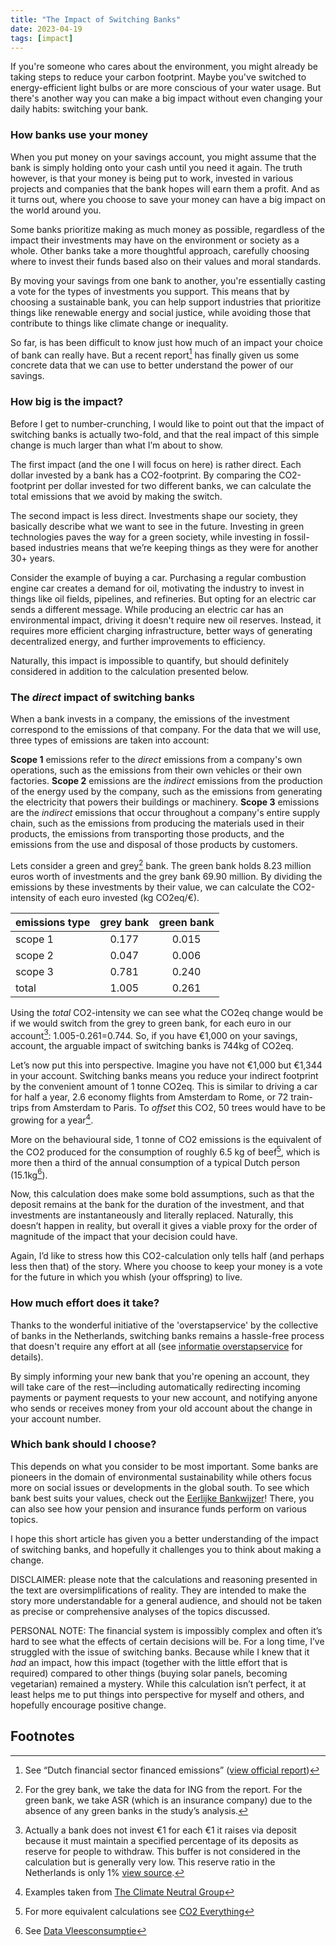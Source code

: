 ```yaml
---
title: "The Impact of Switching Banks"
date: 2023-04-19
tags: [impact]
---
```


If you're someone who cares about the environment, you might already be taking steps to reduce your carbon footprint. Maybe you've switched to energy-efficient light bulbs or are more conscious of your water usage. But there's another way you can make a big impact without even changing your daily habits: switching your bank.

### How banks use your money

When you put money on your savings account, you might assume that the bank is simply holding onto your cash until you need it again. The truth however, is that your money is being put to work, invested in various projects and companies that the bank hopes will earn them a profit. And as it turns out, where you choose to save your money can have a big impact on the world around you.

Some banks prioritize making as much money as possible, regardless of the impact their investments may have on the environment or society as a whole. Other banks take a more thoughtful approach, carefully choosing where to invest their funds based also on their values and moral standards.

By moving your savings from one bank to another, you're essentially casting a vote for the types of investments you support. This means that by choosing a sustainable bank, you can help support industries that prioritize things like renewable energy and social justice, while avoiding those that contribute to things like climate change or inequality.

So far, is has been difficult to know just how much of an impact your choice of bank can really have. But a recent report[^1] has finally given us some concrete data that we can use to better understand the power of our savings.

### How big is the impact?

Before I get to number-crunching, I would like to point out that the impact of switching banks is actually two-fold, and that the real impact of this simple change is much larger than what I’m about to show.

The first impact (and the one I will focus on here) is rather direct. Each dollar invested by a bank has a CO2-footprint. By comparing the CO2-footprint per dollar invested for two different banks, we can calculate the total emissions that we avoid by making the switch.

The second impact is less direct. Investments shape our society, they basically describe what we want to see in the future. Investing in green technologies paves the way for a green society, while investing in fossil-based industries means that we’re keeping things as they were for another 30+ years.

Consider the example of buying a car. Purchasing a regular combustion engine car creates a demand for oil, motivating the industry to invest in things like oil fields, pipelines, and refineries. But opting for an electric car sends a different message. While producing an electric car has an environmental impact, driving it doesn't require new oil reserves. Instead, it requires more efficient charging infrastructure, better ways of generating decentralized energy, and further improvements to efficiency.

Naturally, this impact is impossible to quantify, but should definitely considered in addition to the calculation presented below.

### The *direct* impact of switching banks

When a bank invests in a company, the emissions of the investment correspond to the emissions of that company. For the data that we will use, three types of emissions are taken into account: 

**Scope 1** emissions refer to the *direct* emissions from a company's own operations, such as the emissions from their own vehicles or their own factories. **Scope 2** emissions are the *indirect* emissions from the production of the energy used by the company, such as the emissions from generating the electricity that powers their buildings or machinery. **Scope 3** emissions are the *indirect* emissions that occur throughout a company's entire supply chain, such as the emissions from producing the materials used in their products, the emissions from transporting those products, and the emissions from the use and disposal of those products by customers.

Lets consider a green and grey[^2] bank. The green bank holds 8.23 million euros worth of investments and the grey bank 69.90 million. By dividing the emissions by these investments by their value, we can calculate the CO2-intensity of each euro invested (kg CO2eq/€).

| emissions type | grey bank | green bank |
| :--- | :---: | :---: |
| scope 1 | 0.177 | 0.015 |
| scope 2 | 0.047 | 0.006 |
| scope 3 | 0.781 | 0.240 |
| total | 1.005 | 0.261 |

Using the *total* CO2-intensity we can see what the CO2eq change would be if we would switch from the grey to green bank, for each euro in our account[^3]: 1.005-0.261=0.744. So, if you have €1,000 on your savings, account, the arguable impact of switching banks is 744kg of CO2eq.

Let’s now put this into perspective. Imagine you have not €1,000 but €1,344 in your account. Switching banks means you reduce your indirect footprint by the convenient amount of 1 tonne CO2eq. This is similar to driving a car for half a year, 2.6 economy flights from Amsterdam to Rome, or 72 train-trips from Amsterdam to Paris. To *offset* this CO2, 50 trees would have to be growing for a year[^4].

More on the behavioural side, 1 tonne of CO2 emissions is the equivalent of the CO2 produced for the consumption of roughly 6.5 kg of beef[^5], which is more then a third of the annual consumption of a typical Dutch person (15.1kg[^6]).

Now, this calculation does make some bold assumptions, such as that the deposit remains at the bank for the duration of the investment, and that investments are instantaneously and literally replaced. Naturally, this doesn’t happen in reality, but overall it gives a viable proxy for the order of magnitude of the impact that your decision could have.

Again, I’d like to stress how this CO2-calculation only tells half (and perhaps less then that) of the story. Where you choose to keep your money is a vote for the future in which you whish (your offspring) to live.

### How much effort does it take?

Thanks to the wonderful initiative of the 'overstapservice' by the collective of banks in the Netherlands, switching banks remains a hassle-free process that doesn't require any effort at all (see [informatie overstapservice](https://www.overstapservice.nl/) for details).

By simply informing your new bank that you're opening an account, they will take care of the rest—including automatically redirecting incoming payments or payment requests to your new account, and notifying anyone who sends or receives money from your old account about the change in your account number.

### Which bank should I choose?

This depends on what you consider to be most important. Some banks are pioneers in the domain of environmental sustainability while others focus more on social issues or developments in the global south. To see which bank best suits your values, check out the [Eerlijke Bankwijzer](https://eerlijkegeldwijzer.nl/bankwijzer/)! There, you can also see how your pension and insurance funds perform on various topics.

I hope this short article has given you a better understanding of the impact of switching banks, and hopefully it challenges you to think about making a change.

DISCLAIMER: please note that the calculations and reasoning presented in the text are oversimplifications of reality. They are intended to make the story more understandable for a general audience, and should not be taken as precise or comprehensive analyses of the topics discussed.

PERSONAL NOTE: The financial system is impossibly complex and often it’s hard to see what the effects of certain decisions will be. For a long time, I’ve struggled with the issue of switching banks. Because while I knew that it *had* an impact, how this impact (together with the little effort that is required) compared to other things (buying solar panels, becoming vegetarian) remained a mystery. While this calculation isn’t perfect, it at least helps me to put things into perspective for myself and others, and hopefully encourage positive change.

## Footnotes
[^1]: See “Dutch financial sector financed emissions” ([view official report](https://www.banktrack.org/download/dutch_financial_sector_financed_emissions/221021_profundo_financed_emissions_of_the_dutch_financial_sector.pdf#:~:text=Together%20the%20selected%20Dutch%20financial,estimated%20a%20further%20596%20MtCO2e.))
[^2]: For the grey bank, we take the data for ING from the report. For the green bank, we take ASR (which is an insurance company) due to the absence of any green banks in the study’s analysis.
[^3]: Actually a bank does not invest €1 for each €1 it raises via deposit because it must maintain a specified percentage of its deposits as reserve for people to withdraw. This buffer is not considered in the calculation but is generally very low. This reserve ratio in the Netherlands is only 1% [view source](https://www.ceicdata.com/en/indicator/netherlands/reserve-requirement-ratio).
[^4]: Examples taken from [The Climate Neutral Group](https://www.climateneutralgroup.com/en/news/what-exactly-is-1-tonne-of-co2/)
[^5]: For more equivalent calculations see [CO2 Everything](https://www.co2everything.com/)
[^6]: See [Data Vleesconsumptie](https://www.wur.nl/nl/dossiers/dossier/vleesconsumptie.htm#:~:text=De%20gemiddelde%20Nederlander%20eet%20zo,wordt%20als%20vlees%20en%20vleeswaren.)
